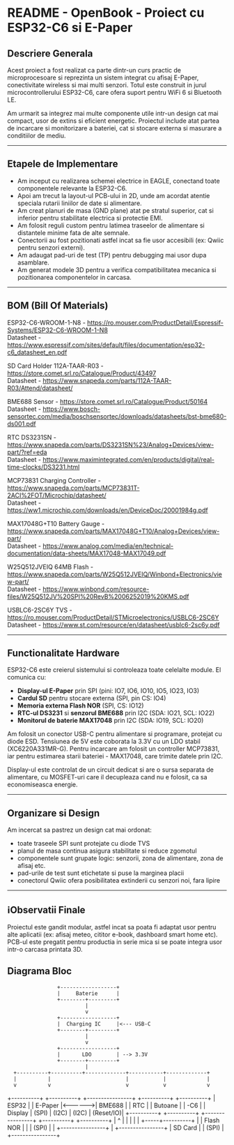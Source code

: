 
# README - OpenBook - Proiect cu ESP32-C6 si E-Paper

## Descriere Generala

Acest proiect a fost realizat ca parte dintr-un curs practic de microprocesoare si reprezinta un sistem integrat cu afisaj E-Paper, conectivitate wireless si mai multi senzori. Totul este construit in jurul microcontrollerului ESP32-C6, care ofera suport pentru WiFi 6 si Bluetooth LE.

Am urmarit sa integrez mai multe componente utile intr-un design cat mai compact, usor de extins si eficient energetic. Proiectul include atat partea de incarcare si monitorizare a bateriei, cat si stocare externa si masurare a conditiilor de mediu.

---

## Etapele de Implementare

- Am inceput cu realizarea schemei electrice in EAGLE, conectand toate componentele relevante la ESP32-C6.
- Apoi am trecut la layout-ul PCB-ului in 2D, unde am acordat atentie speciala rutarii liniilor de date si alimentare.
- Am creat planuri de masa (GND plane) atat pe stratul superior, cat si inferior pentru stabilitate electrica si protectie EMI.
- Am folosit reguli custom pentru latimea traseelor de alimentare si distantele minime fata de alte semnale.
- Conectorii au fost pozitionati astfel incat sa fie usor accesibili (ex: Qwiic pentru senzori externi).
- Am adaugat pad-uri de test (TP) pentru debugging mai usor dupa asamblare.
- Am generat modele 3D pentru a verifica compatibilitatea mecanica si pozitionarea componentelor in carcasa.

---

## BOM (Bill Of Materials)

ESP32-C6-WROOM-1-N8 - https://ro.mouser.com/ProductDetail/Espressif-Systems/ESP32-C6-WROOM-1-N8  
Datasheet - https://www.espressif.com/sites/default/files/documentation/esp32-c6_datasheet_en.pdf

SD Card Holder 112A-TAAR-R03 - https://store.comet.srl.ro/Catalogue/Product/43497  
Datasheet - https://www.snapeda.com/parts/112A-TAAR-R03/Attend/datasheet/

BME688 Sensor - https://store.comet.srl.ro/Catalogue/Product/50164  
Datasheet - https://www.bosch-sensortec.com/media/boschsensortec/downloads/datasheets/bst-bme680-ds001.pdf

RTC DS3231SN - https://www.snapeda.com/parts/DS3231SN%23/Analog+Devices/view-part/?ref=eda  
Datasheet - https://www.maximintegrated.com/en/products/digital/real-time-clocks/DS3231.html

MCP73831 Charging Controller - https://www.snapeda.com/parts/MCP73831T-2ACI%2FOT/Microchip/datasheet/  
Datasheet - https://ww1.microchip.com/downloads/en/DeviceDoc/20001984g.pdf

MAX17048G+T10 Battery Gauge - https://www.snapeda.com/parts/MAX17048G+T10/Analog+Devices/view-part/  
Datasheet - https://www.analog.com/media/en/technical-documentation/data-sheets/MAX17048-MAX17049.pdf

W25Q512JVEIQ 64MB Flash - https://www.snapeda.com/parts/W25Q512JVEIQ/Winbond+Electronics/view-part/  
Datasheet - https://www.winbond.com/resource-files/W25Q512JV%20SPI%20RevB%2006252019%20KMS.pdf

USBLC6-2SC6Y TVS - https://ro.mouser.com/ProductDetail/STMicroelectronics/USBLC6-2SC6Y  
Datasheet - https://www.st.com/resource/en/datasheet/usblc6-2sc6y.pdf

---

## Functionalitate Hardware

ESP32-C6 este creierul sistemului si controleaza toate celelalte module. El comunica cu:

- **Display-ul E-Paper** prin SPI (pini: IO7, IO6, IO10, IO5, IO23, IO3)
- **Cardul SD** pentru stocare externa (SPI, pin CS: IO4)
- **Memoria externa Flash NOR** (SPI, CS: IO12)
- **RTC-ul DS3231** si **senzorul BME688** prin I2C (SDA: IO21, SCL: IO22)
- **Monitorul de baterie MAX17048** prin I2C (SDA: IO19, SCL: IO20)

Am folosit un conector USB-C pentru alimentare si programare, protejat cu diode ESD. Tensiunea de 5V este coborata la 3.3V cu un LDO stabil (XC6220A331MR-G). Pentru incarcare am folosit un controller MCP73831, iar pentru estimarea starii bateriei - MAX17048, care trimite datele prin I2C.

Display-ul este controlat de un circuit dedicat si are o sursa separata de alimentare, cu MOSFET-uri care il decupleaza cand nu e folosit, ca sa economiseasca energie.

---

## Organizare si Design

Am incercat sa pastrez un design cat mai ordonat:
- toate traseele SPI sunt protejate cu diode TVS
- planul de masa continua asigura stabilitate si reduce zgomotul
- componentele sunt grupate logic: senzorii, zona de alimentare, zona de afisaj etc.
- pad-urile de test sunt etichetate si puse la marginea placii
- conectorul Qwiic ofera posibilitatea extinderii cu senzori noi, fara lipire

---

## ℹObservatii Finale

Proiectul este gandit modular, astfel incat sa poata fi adaptat usor pentru alte aplicatii (ex: afisaj meteo, cititor e-book, dashboard smart home etc). PCB-ul este pregatit pentru productia in serie mica si se poate integra usor intr-o carcasa printata 3D.


## Diagrama Bloc 

                    +------------------+
                    |     Baterie      |
                    +--------+---------+
                             |
                             v
                    +------------------+
                    |  Charging IC     |<--- USB-C
                    +--------+---------+
                             |
                             v
                    +------------------+
                    |       LDO        | --> 3.3V
                    +--------+---------+
                             |
      +----------+----------+-------------+-----------+-------------+
      |          |                        |           |             |
      v          v                        v           v             v
+----------+ +----------+        +----------------+ +----------+ +----------+
|  ESP32   | |  E-Paper |<------>|   BME688       | |   RTC    | |  Butoane |
|   -C6    | |  Display | (SPI)  | (I2C)           | (I2C)      | (Reset/IO)|
+----------+ +----------+        +----------------+ +----------+ +----------+
      |          ^
      |          |
      |          |
      |    +-----+----------+
      |    |    Flash NOR   |
      |    |     (SPI)      |
      |    +----------------+
      |
+----------------+
|    SD Card     |
|     (SPI)      |
+----------------+
